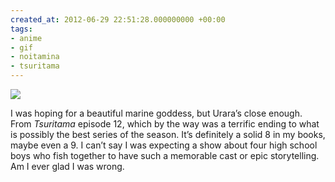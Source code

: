 ```yaml
---
created_at: 2012-06-29 22:51:28.000000000 +00:00
tags:
- anime
- gif
- noitamina
- tsuritama
---
```


![](/blog/media/tumblr_m6ei5t0oY31qim2zwo1_500.gif)

I was hoping for a beautiful marine goddess, but Urara’s close enough.
From *Tsuritama* episode 12, which by the way was a terrific ending to
what is possibly the best series of the season. It’s definitely a solid
8 in my books, maybe even a 9. I can’t say I was expecting a show about
four high school boys who fish together to have such a memorable cast or
epic storytelling. Am I ever glad I was wrong.
